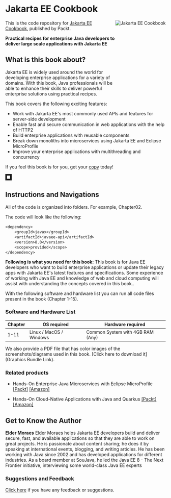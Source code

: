 # Jakarta EE Cookbook 

<a href="https://www.packtpub.com/in/programming/jakarta-ee-cookbook-second-edition?utm_source=github&utm_medium=repository&utm_campaign=9781838642884"><img src="https://www.packtpub.com/media/catalog/product/cache/e4d64343b1bc593f1c5348fe05efa4a6/9/7/9781838642884-original.jpeg" alt="Jakarta EE Cookbook" height="256px" align="right"></a>

This is the code repository for [Jakarta EE Cookbook](https://www.packtpub.com/in/programming/jakarta-ee-cookbook-second-edition?utm_source=github&utm_medium=repository&utm_campaign=9781838642884), published by Packt.

**Practical recipes for enterprise Java developers to deliver large scale applications with Jakarta EE**

## What is this book about?
Jakarta EE is widely used around the world for developing enterprise applications for a variety of domains. With this book, Java professionals will be able to enhance their skills to deliver powerful enterprise solutions using practical recipes.

This book covers the following exciting features: 
* Work with Jakarta EE's most commonly used APIs and features for server-side development
* Enable fast and secure communication in web applications with the help of HTTP2
* Build enterprise applications with reusable components
* Break down monoliths into microservices using Jakarta EE and Eclipse MicroProfile
* Improve your enterprise applications with multithreading and concurrency

If you feel this book is for you, get your [copy](https://www.amazon.com/dp/1838642889) today!

<a href="https://www.packtpub.com/?utm_source=github&utm_medium=banner&utm_campaign=GitHubBanner"><img src="https://raw.githubusercontent.com/PacktPublishing/GitHub/master/GitHub.png" 
alt="https://www.packtpub.com/" border="5" /></a>


## Instructions and Navigations
All of the code is organized into folders. For example, Chapter02.

The code will look like the following:
```
<dependency>
    <groupId>javax</groupId>
    <artifactId>javaee-api</artifactId>
    <version>8.0</version>
    <scope>provided</scope>
</dependency>
```

**Following is what you need for this book:**
This book is for Java EE developers who want to build enterprise applications or update their legacy apps with Jakarta EE's latest features and specifications. Some experience of working with Java EE and knowledge of web and cloud computing will assist with understanding the concepts covered in this book..

With the following software and hardware list you can run all code files present in the book (Chapter 1-15).

### Software and Hardware List

| Chapter  | OS required                   | Hardware required                        |
| -------- | ------------------------------------| -----------------------------------|
| 1-11     | Linux / MacOS / Windows             | Common System with 4GB RAM (Any) |



We also provide a PDF file that has color images of the screenshots/diagrams used in this book. [Click here to download it](Graphics Bundle Link).


### Related products <Other books you may enjoy>
* Hands-On Enterprise Java Microservices with Eclipse MicroProfile [[Packt]](https://www.packtpub.com/in/web-development/hands-on-enterprise-java-microservices-with-eclipse-microprofile?utm_source=github&utm_medium=repository&utm_campaign=9781838643102) [[Amazon]](https://www.amazon.com/dp/1838643109)

* Hands-On Cloud-Native Applications with Java and Quarkus [[Packt]](https://www.packtpub.com/in/cloud-networking/hands-on-cloud-native-applications-with-java-and-quarkus?utm_source=github&utm_medium=repository&utm_campaign=9781838821470) [[Amazon]](https://www.amazon.com/dp/1838821473)

## Get to Know the Author
**Elder Moraes**
Elder Moraes helps Jakarta EE developers build and deliver secure, fast, and available applications so that they are able to work on great projects. He is passionate about content sharing; he does it by speaking at international events, blogging, and writing articles.
He has been working with Java since 2002 and has developed applications for different industries. As a board member at SouJava, he led the Java EE 8 - The Next Frontier initiative, interviewing some world-class Java EE experts


### Suggestions and Feedback
[Click here](https://docs.google.com/forms/d/e/1FAIpQLSdy7dATC6QmEL81FIUuymZ0Wy9vH1jHkvpY57OiMeKGqib_Ow/viewform) if you have any feedback or suggestions.
